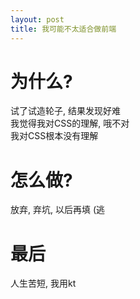 ```yaml
---
layout: post
title: 我可能不太适合做前端
---
```


# 为什么?
试了试造轮子, 结果发现好难  
我觉得我对CSS的理解, 哦不对  
我对CSS根本没有理解

# 怎么做?
放弃, 弃坑, 以后再填 (逃

# 最后
人生苦短, 我用kt